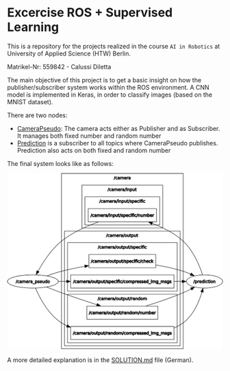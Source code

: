 # Excercise ROS + Supervised Learning

This is a repository for the projects realized in the course `AI in Robotics` at University of Applied Science (HTW) Berlin.

Matrikel-Nr: 559842 - Calussi Diletta


The main objective of this project is to get a basic insight on how the publisher/subscriber system works within the ROS environment. A CNN model is implemented in Keras, in order to classify images (based on the MNIST dataset).

There are two nodes: 
- [CameraPseudo](https://github.com/dltcls/ros_ai/blob/master/excercise_1/catkin_ws/src/camera_pseudo/src/CameraPseudo.py): The camera acts either as Publisher and as Subscriber. It manages both fixed number and random number
- [Prediction](https://github.com/dltcls/ros_ai/blob/master/excercise_1/catkin_ws/src/prediction/src/Prediction.py) is a subscriber to all topics where CameraPseudo publishes. Prediction also acts on both fixed and random number


The final system looks like as follows:

![RosGraphComplete](rosgraph.png)


A more detailed explanation is in the [SOLUTION.md](SOLUTION.md) file (German).
